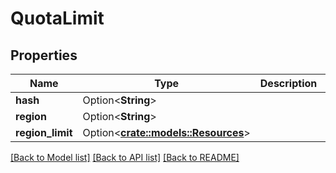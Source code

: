 # QuotaLimit

## Properties

| Name             | Type                                                 | Description | Notes      |
| ---------------- | ---------------------------------------------------- | ----------- | ---------- |
| **hash**         | Option<**String**>                                   |             | [optional] |
| **region**       | Option<**String**>                                   |             | [optional] |
| **region_limit** | Option<[**crate::models::Resources**](Resources.md)> |             | [optional] |

[[Back to Model list]](../README.md#documentation-for-models)
[[Back to API list]](../README.md#documentation-for-api-endpoints)
[[Back to README]](../README.md)

